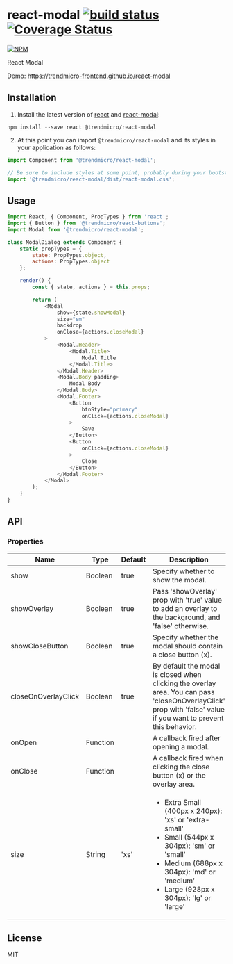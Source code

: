 # react-modal [![build status](https://travis-ci.org/trendmicro-frontend/react-modal.svg?branch=master)](https://travis-ci.org/trendmicro-frontend/react-modal) [![Coverage Status](https://coveralls.io/repos/github/trendmicro-frontend/react-modal/badge.svg?branch=master)](https://coveralls.io/github/trendmicro-frontend/react-modal?branch=master)

[![NPM](https://nodei.co/npm/@trendmicro/react-modal.png?downloads=true&stars=true)](https://nodei.co/npm/@trendmicro/react-modal/)

React Modal

Demo: https://trendmicro-frontend.github.io/react-modal

## Installation

1. Install the latest version of [react](https://github.com/facebook/react) and [react-modal](https://github.com/trendmicro-frontend/react-modal):

  ```
  npm install --save react @trendmicro/react-modal
  ```

2. At this point you can import `@trendmicro/react-modal` and its styles in your application as follows:

  ```js
  import Component from '@trendmicro/react-modal';

  // Be sure to include styles at some point, probably during your bootstraping
  import '@trendmicro/react-modal/dist/react-modal.css';
  ```

## Usage

```js
import React, { Component, PropTypes } from 'react';
import { Button } from '@trendmicro/react-buttons';
import Modal from '@trendmicro/react-modal';

class ModalDialog extends Component {
    static propTypes = {
        state: PropTypes.object,
        actions: PropTypes.object
    };

    render() {
        const { state, actions } = this.props;

        return (
            <Modal
                show={state.showModal}
                size="sm"
                backdrop
                onClose={actions.closeModal}
            >
                <Modal.Header>
                    <Modal.Title>
                        Modal Title
                    </Modal.Title>
                </Modal.Header>
                <Modal.Body padding>
                    Modal Body
                </Modal.Body>
                <Modal.Footer>
                    <Button
                        btnStyle="primary"
                        onClick={actions.closeModal}
                    >
                        Save
                    </Button>
                    <Button
                        onClick={actions.closeModal}
                    >
                        Close
                    </Button>
                </Modal.Footer>
            </Modal>
        );
    }
}
```

## API

### Properties

<table class="table table-bordered table-striped">
  <thead>
    <tr>
      <th style="width: 100px;">Name</th>
      <th style="width: 50px;">Type</th>
      <th>Default</th>
      <th>Description</th>
    </tr>
  </thead>
  <tbody>
    <tr>
      <td>show</td>
      <td>Boolean</td>
      <td>true</td>
      <td>Specify whether to show the modal.</td>
    </tr>
    <tr>
      <td>showOverlay</td>
      <td>Boolean</td>
      <td>true</td>
      <td>Pass 'showOverlay' prop with 'true' value to add an overlay to the background, and 'false' otherwise.</td>
    </tr>
    <tr>
      <td>showCloseButton</td>
      <td>Boolean</td>
      <td>true</td>
      <td>Specify whether the modal should contain a close button (x).</td>
    </tr>
    <tr>
      <td>closeOnOverlayClick</td>
      <td>Boolean</td>
      <td>true</td>
      <td>By default the modal is closed when clicking the overlay area. You can pass 'closeOnOverlayClick' prop with 'false' value if you want to prevent this behavior.</td>
    </tr>
    <tr>
      <td>onOpen</td>
      <td>Function</td>
      <td></td>
      <td>A callback fired after opening a modal.</td>
    </tr>
    <tr>
      <td>onClose</td>
      <td>Function</td>
      <td></td>
      <td>A callback fired when clicking the close button (x) or the overlay area.</td>
    </tr>
    <tr>
      <td>size</td>
      <td>String</td>
      <td>'xs'</td>
      <td>
          <ul>
              <li>Extra Small (400px x 240px): 'xs' or 'extra-small'</li>
              <li>Small (544px x 304px): 'sm' or 'small'</li>
              <li>Medium (688px x 304px): 'md' or 'medium'</li>
              <li>Large (928px x 304px): 'lg' or 'large'</li>
          </ul>
      </td>
    </tr>
  </tbody>
</table>

## License

MIT
